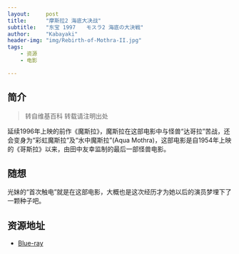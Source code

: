 ```yaml
---
layout:     post
title:      "摩斯拉2 海底大决战"
subtitle:   "东宝 1997　　モスラ2 海底の大決戦"
author:     "Kabayaki"
header-img: "img/Rebirth-of-Mothra-II.jpg"
tags:
    - 资源
    - 电影

---
```


## 简介
>转自维基百科 转载请注明出处

延续1996年上映的前作《魔斯拉》，魔斯拉在这部电影中与怪兽“达哥拉”苦战，还会变身为“彩虹魔斯拉”及“水中魔斯拉”(Aqua Mothra)，这部电影是自1954年上映的《哥斯拉》以来，由田中友幸监制的最后一部怪兽电影。

## 随想

光妹的“首次触电”就是在这部电影，大概也是这次经历才为她以后的演员梦埋下了一颗种子吧。

## 资源地址

* [Blue-ray](http://www.btapple.com/m_15826.html)